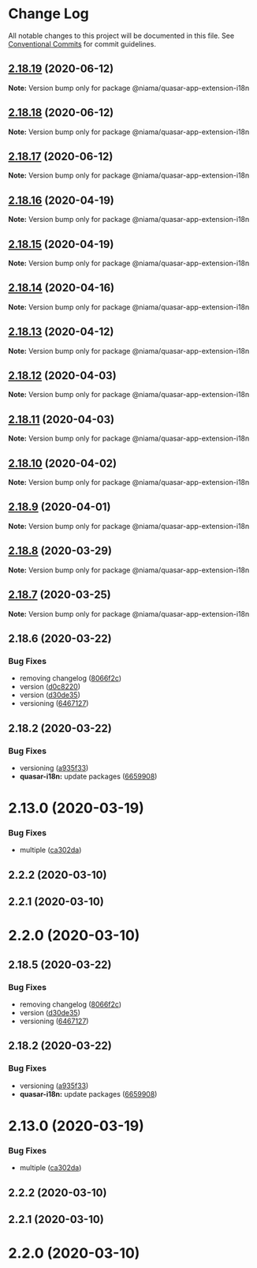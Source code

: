# Change Log

All notable changes to this project will be documented in this file.
See [Conventional Commits](https://conventionalcommits.org) for commit guidelines.

## [2.18.19](https://github.com/niama-strategies/niama/compare/@niama/quasar-app-extension-i18n@2.18.18...@niama/quasar-app-extension-i18n@2.18.19) (2020-06-12)

**Note:** Version bump only for package @niama/quasar-app-extension-i18n





## [2.18.18](https://github.com/niama-strategies/niama/compare/@niama/quasar-app-extension-i18n@2.18.16...@niama/quasar-app-extension-i18n@2.18.18) (2020-06-12)

**Note:** Version bump only for package @niama/quasar-app-extension-i18n





## [2.18.17](https://github.com/niama-strategies/niama/compare/@niama/quasar-app-extension-i18n@2.18.16...@niama/quasar-app-extension-i18n@2.18.17) (2020-06-12)

**Note:** Version bump only for package @niama/quasar-app-extension-i18n





## [2.18.16](https://github.com/niama-strategies/niama/compare/@niama/quasar-app-extension-i18n@2.18.14...@niama/quasar-app-extension-i18n@2.18.16) (2020-04-19)

**Note:** Version bump only for package @niama/quasar-app-extension-i18n





## [2.18.15](https://github.com/niama-strategies/niama/compare/@niama/quasar-app-extension-i18n@2.18.14...@niama/quasar-app-extension-i18n@2.18.15) (2020-04-19)

**Note:** Version bump only for package @niama/quasar-app-extension-i18n





## [2.18.14](https://github.com/niama-strategies/niama/compare/@niama/quasar-app-extension-i18n@2.18.13...@niama/quasar-app-extension-i18n@2.18.14) (2020-04-16)

**Note:** Version bump only for package @niama/quasar-app-extension-i18n





## [2.18.13](https://github.com/niama-strategies/niama/compare/@niama/quasar-app-extension-i18n@2.18.12...@niama/quasar-app-extension-i18n@2.18.13) (2020-04-12)

**Note:** Version bump only for package @niama/quasar-app-extension-i18n





## [2.18.12](https://github.com/niama-strategies/niama/compare/@niama/quasar-app-extension-i18n@2.18.11...@niama/quasar-app-extension-i18n@2.18.12) (2020-04-03)

**Note:** Version bump only for package @niama/quasar-app-extension-i18n





## [2.18.11](https://github.com/niama-strategies/niama/compare/@niama/quasar-app-extension-i18n@2.18.10...@niama/quasar-app-extension-i18n@2.18.11) (2020-04-03)

**Note:** Version bump only for package @niama/quasar-app-extension-i18n





## [2.18.10](https://github.com/niama-strategies/niama/compare/@niama/quasar-app-extension-i18n@2.18.9...@niama/quasar-app-extension-i18n@2.18.10) (2020-04-02)

**Note:** Version bump only for package @niama/quasar-app-extension-i18n





## [2.18.9](https://github.com/niama-strategies/niama/compare/@niama/quasar-app-extension-i18n@2.18.8...@niama/quasar-app-extension-i18n@2.18.9) (2020-04-01)

**Note:** Version bump only for package @niama/quasar-app-extension-i18n





## [2.18.8](https://github.com/niama-strategies/niama/compare/@niama/quasar-app-extension-i18n@2.18.7...@niama/quasar-app-extension-i18n@2.18.8) (2020-03-29)

**Note:** Version bump only for package @niama/quasar-app-extension-i18n





## [2.18.7](https://github.com/niama-strategies/niama/compare/@niama/quasar-app-extension-i18n@2.18.6...@niama/quasar-app-extension-i18n@2.18.7) (2020-03-25)

**Note:** Version bump only for package @niama/quasar-app-extension-i18n





## 2.18.6 (2020-03-22)


### Bug Fixes

* removing changelog ([8066f2c](https://github.com/niama-strategies/niama/commit/8066f2c143a8e93600d5dab4ab313501e81f7a82))
* version ([d0c8220](https://github.com/niama-strategies/niama/commit/d0c822081680fe0106ebe9b8dd30ce769d102759))
* version ([d30de35](https://github.com/niama-strategies/niama/commit/d30de355da29ccd03916cddcd532e543e5906d0d))
* versioning ([6467127](https://github.com/niama-strategies/niama/commit/6467127550c6c1bfbc0d43ab4d83906695d9d732))



## 2.18.2 (2020-03-22)


### Bug Fixes

* versioning ([a935f33](https://github.com/niama-strategies/niama/commit/a935f33081206a16ee188641c71eba1460f57466))
* **quasar-i18n:** update packages ([6659908](https://github.com/niama-strategies/niama/commit/6659908ea0c055c9e69d951c405f8badc8b850cd))



# 2.13.0 (2020-03-19)


### Bug Fixes

* multiple ([ca302da](https://github.com/niama-strategies/niama/commit/ca302da3ce4d56964595287d74e7f1d1761451f1))



## 2.2.2 (2020-03-10)



## 2.2.1 (2020-03-10)



# 2.2.0 (2020-03-10)





## 2.18.5 (2020-03-22)


### Bug Fixes

* removing changelog ([8066f2c](https://github.com/niama-strategies/niama/commit/8066f2c143a8e93600d5dab4ab313501e81f7a82))
* version ([d30de35](https://github.com/niama-strategies/niama/commit/d30de355da29ccd03916cddcd532e543e5906d0d))
* versioning ([6467127](https://github.com/niama-strategies/niama/commit/6467127550c6c1bfbc0d43ab4d83906695d9d732))



## 2.18.2 (2020-03-22)


### Bug Fixes

* versioning ([a935f33](https://github.com/niama-strategies/niama/commit/a935f33081206a16ee188641c71eba1460f57466))
* **quasar-i18n:** update packages ([6659908](https://github.com/niama-strategies/niama/commit/6659908ea0c055c9e69d951c405f8badc8b850cd))



# 2.13.0 (2020-03-19)


### Bug Fixes

* multiple ([ca302da](https://github.com/niama-strategies/niama/commit/ca302da3ce4d56964595287d74e7f1d1761451f1))



## 2.2.2 (2020-03-10)



## 2.2.1 (2020-03-10)



# 2.2.0 (2020-03-10)

